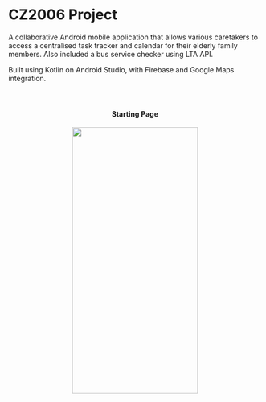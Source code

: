 # CZ2006 Project

A collaborative Android mobile application that allows various caretakers to access a centralised task tracker and calendar for their elderly family members. Also included a bus service checker using LTA API.

Built using Kotlin on Android Studio, with Firebase and Google Maps integration. </br> </br> </br>

<h4 align="center">Starting Page</h4>

<p align="center">
  <img width="250" height="530" src="https://user-images.githubusercontent.com/65033305/186134304-03afe391-1bce-42f9-8e85-803ad6bc4066.png">
</p> 
